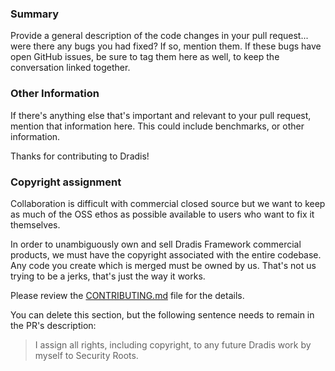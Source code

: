 ### Summary

Provide a general description of the code changes in your pull
request... were there any bugs you had fixed? If so, mention them. If
these bugs have open GitHub issues, be sure to tag them here as well,
to keep the conversation linked together.


### Other Information

If there's anything else that's important and relevant to your pull
request, mention that information here. This could include
benchmarks, or other information.

Thanks for contributing to Dradis!


### Copyright assignment

Collaboration is difficult with commercial closed source but we want
to keep as much of the OSS ethos as possible available to users
who want to fix it themselves.

In order to unambiguously own and sell Dradis Framework commercial
products, we must have the copyright associated with the entire
codebase. Any code you create which is merged must be owned by us.
That's not us trying to be a jerks, that's just the way it works.

Please review the [CONTRIBUTING.md](https://github.com/dradis/dradis-ce/blob/master/CONTRIBUTING.md)
file for the details.

You can delete this section, but the following sentence needs to
remain in the PR's description:

> I assign all rights, including copyright, to any future Dradis
> work by myself to Security Roots.
